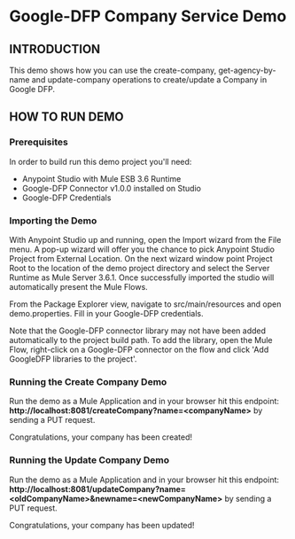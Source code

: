 Google-DFP Company Service Demo
===============================

INTRODUCTION
------------

This demo shows how you can use the create-company, get-agency-by-name and update-company operations to create/update a Company in Google DFP.

HOW TO RUN DEMO
---------------

### Prerequisites
In order to build run this demo project you'll need:

* Anypoint Studio with Mule ESB 3.6 Runtime
* Google-DFP Connector v1.0.0 installed on Studio
* Google-DFP Credentials

### Importing the Demo

With Anypoint Studio up and running, open the Import wizard from the File menu. A pop-up wizard will offer you the chance to pick Anypoint Studio Project from External Location. On the next wizard window point Project Root to the location of the demo project directory and select the Server Runtime as Mule Server 3.6.1. Once successfully imported the studio will automatically present the Mule Flows.

From the Package Explorer view, navigate to src/main/resources and open demo.properties. Fill in your Google-DFP credentials.

Note that the Google-DFP connector library may not have been added automatically to the project build path. To add the library, open the Mule Flow, right-click on a Google-DFP connector on the flow and click 'Add GoogleDFP libraries to the project'.

### Running the Create Company Demo

Run the demo as a Mule Application and in your browser hit this endpoint: **http://localhost:8081/createCompany?name=\<companyName\>** by sending a PUT request.

Congratulations, your company has been created!

### Running the Update Company Demo

Run the demo as a Mule Application and in your browser hit this endpoint: **http://localhost:8081/updateCompany?name=\<oldCompanyName\>&newname=\<newCompanyName\>** by sending a PUT request.

Congratulations, your company has been updated!
